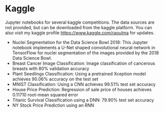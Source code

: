 # Kaggle
Jupyter notebooks for several kaggle competitions. The data sources are not provided, but can be downloaded from the kaggle platform. You can also visit my kaggle profile https://www.kaggle.com/raoulma for updates. 

- Nuclei Segmentation for the Data Science Bowl 2018: This Jupyter notebook implements a U-Net shaped convolutional neural network in TensorFlow for nuclei segmentation of the images provided by the 2018 Data Science Bowl.
- Breast Cancer Image Classification: Image classification of cancerous breasts with 80% validation accuracy
- Plant Seedlings Classification: Using a pretrained Xception model achieves 90.06% accuracy on the test set 
- MNIST Classification: Using a CNN achieves 99.51% test set accuracy
- House Price Prediction: Regression of sale price of houses achieves 0.11710 root-mean squared error
- Titanic Survival Classification using a DNN: 79.90% test set accuracy
- NY Stock Price Prediction using an RNN

